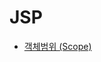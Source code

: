 # JSP

- [객체범위 (Scope)](https://github.com/Jinuk93/TIL/blob/master/JSP/JSP/docs/%EA%B0%9D%EC%B2%B4%EB%B2%94%EC%9C%84%20(Scope).md)
